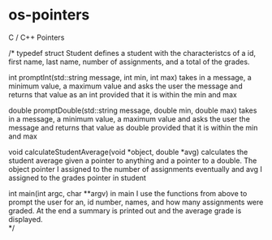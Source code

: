 # os-pointers
C / C++ Pointers

/*
typedef struct Student defines a student with the characteristcs of a id, first name, last name, number of assignments, and a total of the grades.

int promptInt(std::string message, int min, int max) takes in a message, a minimum value, a maximum value and asks the user the message and returns that value as an int provided that it is within the min and max

double promptDouble(std::string message, double min, double max) takes in a message, a minimum value, a maximum value and asks the user the message and returns that value as double provided that it is within the min and max

void calculateStudentAverage(void *object, double *avg) calculates the student average given a pointer to anything and a pointer to a double.  The object pointer I assigned to the number of assignments eventually and avg I assigned to the grades pointer in student

int main(int argc, char **argv) in main I use the functions from above to prompt the user for an, id number, names, and how many assignments were graded.  At the end a summary is printed out and the average grade is displayed.  
*/